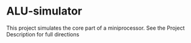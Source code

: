 # ALU-simulator
This project simulates the core part of a miniprocessor. See the Project Description for full directions
